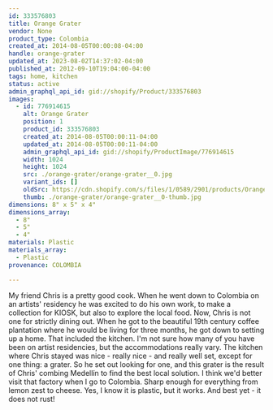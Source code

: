 ```yaml
---
id: 333576803
title: Orange Grater
vendor: None
product_type: Colombia
created_at: 2014-08-05T00:00:08-04:00
handle: orange-grater
updated_at: 2023-08-02T14:37:02-04:00
published_at: 2012-09-10T19:04:00-04:00
tags: home, kitchen
status: active
admin_graphql_api_id: gid://shopify/Product/333576803
images:
  - id: 776914615
    alt: Orange Grater
    position: 1
    product_id: 333576803
    created_at: 2014-08-05T00:00:11-04:00
    updated_at: 2014-08-05T00:00:11-04:00
    admin_graphql_api_id: gid://shopify/ProductImage/776914615
    width: 1024
    height: 1024
    src: ./orange-grater/orange-grater__0.jpg
    variant_ids: []
    oldSrc: https://cdn.shopify.com/s/files/1/0589/2901/products/Orange_Grater-1887904086-O.jpeg?v=1407211211
    thumb: ./orange-grater/orange-grater__0-thumb.jpg
dimensions: 8" x 5" x 4"
dimensions_array:
  - 8"
  - 5"
  - 4"
materials: Plastic
materials_array:
  - Plastic
provenance: COLOMBIA

---
```


My friend Chris is a pretty good cook. When he went down to Colombia on an artists' residency he was excited to do his own work, to make a collection for KIOSK, but also to explore the local food. Now, Chris is not one for strictly dining out. When he got to the beautiful 19th century coffee plantation where he would be living for three months, he got down to setting up a home. That included the kitchen. I'm not sure how many of you have been on artist residencies, but the accommodations really vary. The kitchen where Chris stayed was nice - really nice - and really well set, except for one thing: a grater. So he set out looking for one, and this grater is the result of Chris' combing Medellín to find the best local solution. I think we'd better visit that factory when I go to Colombia. Sharp enough for everything from lemon zest to cheese. Yes, I know it is plastic, but it works. And best yet - it does not rust!
